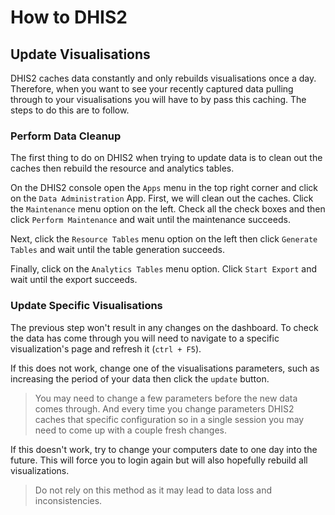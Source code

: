 # How to DHIS2

## Update Visualisations

DHIS2 caches data constantly and only rebuilds visualisations once a day. Therefore, when you want to see your recently captured data pulling through to your visualisations you will have to by pass this caching. The steps to do this are to follow.

### Perform Data Cleanup

The first thing to do on DHIS2 when trying to update data is to clean out the caches then rebuild the resource and analytics tables.

On the DHIS2 console open the `Apps` menu in the top right corner and click on the `Data Administration` App. First, we will clean out the caches. Click the `Maintenance` menu option on the left. Check all the check boxes and then click `Perform Maintenance` and wait until the maintenance succeeds.

Next, click the `Resource Tables` menu option on the left then click `Generate Tables` and wait until the table generation succeeds.

Finally, click on the `Analytics Tables` menu option. Click `Start Export` and wait until the export succeeds.

### Update Specific Visualisations

The previous step won't result in any changes on the dashboard. To check the data has come through you will need to navigate to a specific visualization's page and refresh it (`ctrl + F5`).

If this does not work, change one of the visualisations parameters, such as increasing the period of your data then click the `update` button.

> You may need to change a few parameters before the new data comes through. And every time you change parameters DHIS2 caches that specific configuration so in a single session you may need to come up with a couple fresh changes.

If this doesn't work, try to change your computers date to one day into the future. This will force you to login again but will also hopefully rebuild all visualizations.

> Do not rely on this method as it may lead to data loss and inconsistencies.
